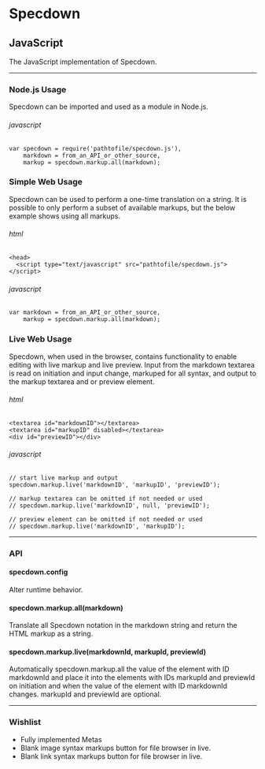 # Specdown

## JavaScript

The JavaScript implementation of Specdown.

---

### Node.js Usage

Specdown can be imported and used as a module in Node.js.

###### javascript
```
var specdown = require('pathtofile/specdown.js'),
    markdown = from_an_API_or_other_source,
    markup = specdown.markup.all(markdown);
```

### Simple Web Usage

Specdown can be used to perform a one-time translation on a string. It is possible to only perform a subset of available markups, but the below example shows using all markups.

###### html
```
<head>
  <script type="text/javascript" src="pathtofile/specdown.js"></script>
```
###### javascript
```
var markdown = from_an_API_or_other_source,
    markup = specdown.markup.all(markdown);
```

### Live Web Usage
Specdown, when used in the browser, contains functionality to enable editing with live markup and live preview. Input from the markdown textarea is read on initiation and input change, markuped for all syntax, and output to the markup textarea and or preview element.

###### html
```
<textarea id="markdownID"></textarea>
<textarea id="markupID" disabled></textarea>
<div id="previewID"></div>
```
###### javascript
```
// start live markup and output
specdown.markup.live('markdownID', 'markupID', 'previewID');

// markup textarea can be omitted if not needed or used
// specdown.markup.live('markdownID', null, 'previewID');

// preview element can be omitted if not needed or used
// specdown.markup.live('markdownID', 'markupID');

```

---

### API

#### specdown.config

Alter runtime behavior.

#### specdown.markup.all(markdown)

Translate all Specdown notation in the markdown string and return the HTML markup as a string.

#### specdown.markup.live(markdownId, markupId, previewId)

Automatically specdown.markup.all the value of the element with ID markdownId and place it into the elements with IDs markupId and previewId on initiation and when the value of the element with ID markdownId changes. markupId and previewId are optional.

---

### Wishlist

- Fully implemented Metas
- Blank image syntax markups button for file browser in live.
- Blank link syntax markups button for file browser in live.
